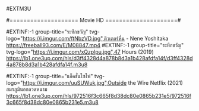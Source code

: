 #EXTM3U

#====================      Movie HD   =====================#

#EXTINF:-1 group-title="ระทึกขวัญ" tvg-logo="https://i.imgur.com/ftNbzVD.jpg",ติวเตอร์หื่น - Nene Yoshitaka
https://freeball93.com/E/M08847.mp4
#EXTINF:-1 group-title="ระทึกขวัญ" tvg-logo="https://i.imgur.com/xQzplpu.jpg",47 Hours (2019)
https://lb1.one3up.com/hls/d3ff4328d4a878b8d3a1b428afdfa14f/d3ff4328d4a878b8d3a1b428afdfa14f.m3u8

#EXTINF:-1 group-title="แอ็คชั่นไซไฟ" tvg-logo="https://i.imgur.com/uuSUWuk.jpg",Outside the Wire Netflix (2021) สมรภูมินอกลวดหนาม
https://lb1.one3up.com/hls/972516f3c665f8d38dc80e0865b231e5/972516f3c665f8d38dc80e0865b231e5.m3u8
